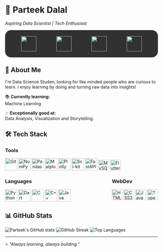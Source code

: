 # 🔮 Parteek Dalal

*Aspiring Data Scientist | Tech Enthusiast*

<div style="display: flex; align-items: center; justify-content: space-around; background-color: #313131ff; padding: 20px; border-radius: 20px;">
    <a title="Connect here"href="https://x.com/parteekdalal99"><img width=50px src="https://cdn.jsdelivr.net/gh/devicons/devicon@latest/icons/twitter/twitter-original.svg"/></a>
    <a title="My favorite" href="https://www.kaggle.com/parteekdalal9"><img width=50px src="https://cdn.jsdelivr.net/gh/devicons/devicon@latest/icons/kaggle/kaggle-original.svg" /></a>
    <a title="Sometimes" href="https://leetcode.com/u/parteekdalal/"><img width=50px src="https://cdn.jsdelivr.net/gh/devicons/devicon@latest/icons/leetcode/leetcode-original.svg" /></a>
    <a title="Not much active here" href='https://www.linkedin.com/in/parteekdalal'><img width=50px src="https://cdn.jsdelivr.net/gh/devicons/devicon@latest/icons/linkedin/linkedin-original.svg" /></a>
</div>

## 🎈 About Me

I'm Data Science Studen, looking for like minded people who are curious to learn. I enjoy learning by doing and turning raw data into insights!

📚 **Currently learning:** <br> Machine Learning

✨ **Exceptionally good at:** <br> Data Analysis, Visualization and Storytelling.

## 🛠 Tech Stack

### Tools

<img width=40px alt="Git" src="https://cdn.jsdelivr.net/gh/devicons/devicon@latest/icons/git/git-original.svg" />
<img width=40px alt="NumPy" src="https://cdn.jsdelivr.net/gh/devicons/devicon@latest/icons/numpy/numpy-original.svg" />
<img width=40px alt="Pandas" src="https://cdn.jsdelivr.net/gh/devicons/devicon@latest/icons/pandas/pandas-original.svg" />
<img width=40px alt="Matplotlib" src="https://cdn.jsdelivr.net/gh/devicons/devicon@latest/icons/matplotlib/matplotlib-original.svg" />
<img width=40px alt="Plotly" src="https://cdn.jsdelivr.net/gh/devicons/devicon@latest/icons/plotly/plotly-original.svg" />
<img width=40px alt="Sci-kit Learn" src="https://cdn.jsdelivr.net/gh/devicons/devicon@latest/icons/scikitlearn/scikitlearn-original.svg" />
<img width=40px alt="FastAPI" src="https://cdn.jsdelivr.net/gh/devicons/devicon@latest/icons/fastapi/fastapi-original.svg" />
<img width=35px alt="MySQL" src="https://cdn.jsdelivr.net/gh/devicons/devicon@latest/icons/mysql/mysql-original.svg" />
<img width=35px alt="Flutter" src="https://cdn.jsdelivr.net/gh/devicons/devicon@latest/icons/flutter/flutter-original.svg" />

<div style="display: flex; justify-content: space-between">
<div><h3>Languages</h3>

<img width=40px alt="Python" src="https://cdn.jsdelivr.net/gh/devicons/devicon@latest/icons/python/python-original.svg" />
<img width=40px alt="Dart" src="https://cdn.jsdelivr.net/gh/devicons/devicon@latest/icons/dart/dart-original.svg" />
<img width=40px alt="C" src="https://cdn.jsdelivr.net/gh/devicons/devicon@latest/icons/c/c-original.svg" />          
<img width=40px alt="C++" src="https://cdn.jsdelivr.net/gh/devicons/devicon@latest/icons/cplusplus/cplusplus-original.svg" />
<img width=40px alt="Java" src="https://cdn.jsdelivr.net/gh/devicons/devicon@latest/icons/java/java-original.svg" />
</div>

<div><h3>WebDev</h3>
        <img width=35px alt="HTML5" src="https://cdn.jsdelivr.net/gh/devicons/devicon@latest/icons/html5/html5-original.svg" />
        <img width=35px alt="CSS3" src="https://cdn.jsdelivr.net/gh/devicons/devicon@latest/icons/css3/css3-original.svg" />
        <img width=35px alt="JavaScript" src="https://cdn.jsdelivr.net/gh/devicons/devicon@latest/icons/javascript/javascript-plain.svg" />
        <img width=35px alt="TypeScript" src="https://cdn.jsdelivr.net/gh/devicons/devicon@latest/icons/typescript/typescript-original.svg" />
    </div>
</div>

## 📊 GitHub Stats  

![Parteek's GitHub stats](https://github-readme-stats.vercel.app/api?username=parteekdalal&show_icons=true&theme=midnight-purple&hide_border=true)
![GitHub Streak](https://streak-stats.demolab.com?user=parteekdalal&theme=midnight-purple&hide_border=true)
![Top Languages](https://github-readme-stats.vercel.app/api/top-langs/?username=parteekdalal&layout=compact&theme=midnight-purple&hide_border=true)

---

⭐ *"Always learning, always building."*